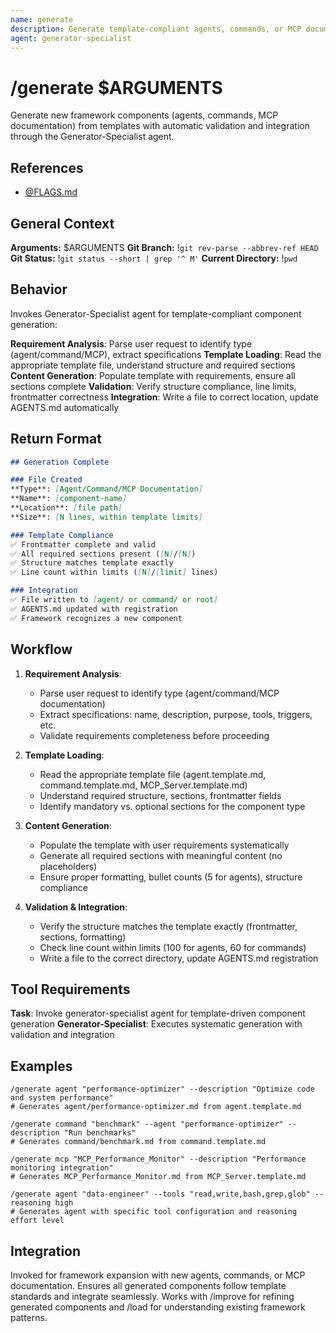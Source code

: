 ```yaml
---
name: generate
description: Generate template-compliant agents, commands, or MCP documentation from requirements
agent: generator-specialist
---
```


# /generate $ARGUMENTS

Generate new framework components (agents, commands, MCP documentation) from templates with automatic validation and integration through the Generator-Specialist agent.

## References
- [@FLAGS.md](../FLAGS.md)

## General Context
**Arguments:** $ARGUMENTS
**Git Branch:** !`git rev-parse --abbrev-ref HEAD`
**Git Status:** !`git status --short | grep '^ M'`
**Current Directory:** !`pwd`

## Behavior

Invokes Generator-Specialist agent for template-compliant component generation:

**Requirement Analysis**: Parse user request to identify type (agent/command/MCP), extract specifications
**Template Loading**: Read the appropriate template file, understand structure and required sections
**Content Generation**: Populate template with requirements, ensure all sections complete
**Validation**: Verify structure compliance, line limits, frontmatter correctness
**Integration**: Write a file to correct location, update AGENTS.md automatically

## Return Format

```markdown
## Generation Complete

### File Created
**Type**: [Agent/Command/MCP Documentation]
**Name**: [component-name]
**Location**: [file path]
**Size**: [N lines, within template limits]

### Template Compliance
✅ Frontmatter complete and valid
✅ All required sections present ([N]/[N])
✅ Structure matches template exactly
✅ Line count within limits ([N]/[limit] lines)

### Integration
✅ File written to [agent/ or command/ or root]
✅ AGENTS.md updated with registration
✅ Framework recognizes a new component
```

## Workflow

1. **Requirement Analysis**:
   - Parse user request to identify type (agent/command/MCP documentation)
   - Extract specifications: name, description, purpose, tools, triggers, etc.
   - Validate requirements completeness before proceeding

2. **Template Loading**:
   - Read the appropriate template file (agent.template.md, command.template.md, MCP_Server.template.md)
   - Understand required structure, sections, frontmatter fields
   - Identify mandatory vs. optional sections for the component type

3. **Content Generation**:
   - Populate the template with user requirements systematically
   - Generate all required sections with meaningful content (no placeholders)
   - Ensure proper formatting, bullet counts (5 for agents), structure compliance

4. **Validation & Integration**:
   - Verify the structure matches the template exactly (frontmatter, sections, formatting)
   - Check line count within limits (100 for agents, 60 for commands)
   - Write a file to the correct directory, update AGENTS.md registration

## Tool Requirements

**Task**: Invoke generator-specialist agent for template-driven component generation
**Generator-Specialist**: Executes systematic generation with validation and integration

## Examples

```
/generate agent "performance-optimizer" --description "Optimize code and system performance"
# Generates agent/performance-optimizer.md from agent.template.md

/generate command "benchmark" --agent "performance-optimizer" --description "Run benchmarks"
# Generates command/benchmark.md from command.template.md

/generate mcp "MCP_Performance_Monitor" --description "Performance monitoring integration"
# Generates MCP_Performance_Monitor.md from MCP_Server.template.md

/generate agent "data-engineer" --tools "read,write,bash,grep,glob" --reasoning high
# Generates agent with specific tool configuration and reasoning effort level
```

## Integration

Invoked for framework expansion with new agents, commands, or MCP documentation. Ensures all generated components follow template standards and integrate seamlessly. Works with /improve for refining generated components and /load for understanding existing framework patterns.
